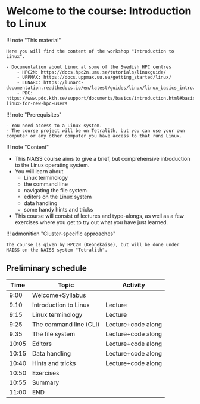# Welcome to the course: Introduction to Linux

!!! note "This material"
   
    Here you will find the content of the workshop "Introduction to Linux". 
   
    - Documentation about Linux at some of the Swedish HPC centres 
        - HPC2N: https://docs.hpc2n.umu.se/tutorials/linuxguide/
        - UPPMAX: https://docs.uppmax.uu.se/getting_started/linux/
        - LUNARC: https://lunarc-documentation.readthedocs.io/en/latest/guides/linux/linux_basics_intro/ 
        - PDC: https://www.pdc.kth.se/support/documents/basics/introduction.html#basic-linux-for-new-hpc-users

!!! note "Prerequisites"

    - You need access to a Linux system. 
    - The course project will be on Tetralith, but you can use your own computer or any other computer you have access to that runs Linux. 

!!! note "Content"

   - This NAISS course aims to give a brief, but comprehensive introduction to the Linux operating system.
   - You will learn about
      - Linux terminology
      - the command line
      - navigating the file system
      - editors on the Linux system 
      - data handling
      - some handy hints and tricks 
   - This course will consist of lectures and type-alongs, as well as a few exercises where you get to try out what you have just learned.    

!!! admonition "Cluster-specific approaches"

    The course is given by HPC2N (Kebnekaise), but will be done under NAISS on the NAISS system "Tetralith".  

## Preliminary schedule


| Time | Topic | Activity | 
| ---- | ----- | -------- |
| 9:00 | Welcome+Syllabus | |
| 9:10 | Introduction to Linux | Lecture | 
| 9:15 | Linux terminology | Lecture | 
| 9:25 | The command line (CLI) | Lecture+code along | 
| 9:35 | The file system | Lecture+code along |
| 10:05 | Editors | Lecture+code along|  
| 10:15 | Data handling | Lecture+code along | 
| 10:40 | Hints and tricks | Lecture+code along | 
| 10:50 | Exercises | |
| 10:55 | Summary   | | 
| 11:00 | END | |  
